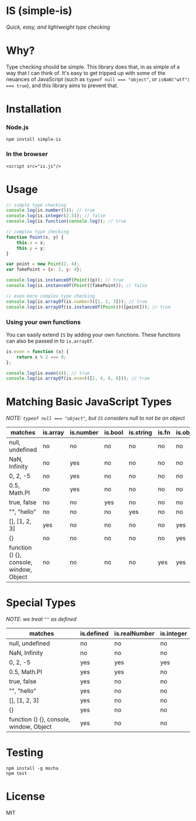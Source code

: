 # IS (simple-is)
*Quick, easy, and lightweight type checking*

# Why?

Type checking should be simple. This library does that, in as simple of a way that I can think of. It's easy to get tripped up with some of the neuances of JavaScript (such as `typeof null === "object"`, or `isNaN("wtf") === true`), and this library aims to prevent that.

# Installation

### Node.js
`npm install simple-is`

### In the browser
`<script src="is.js"/>`

# Usage

```javascript
// simple type checking
console.log(is.number(5)); // true
console.log(is.integer(2.5)); // false
console.log(is.function(console.log)); // true

// complex type checking
function Point(x, y) {
    this.x = x;
    this.y = y;
}

var point = new Point(2, 4);
var fakePoint = {x: 2, y: 4};

console.log(is.instanceOf(Point)(p)); // true
console.log(is.instanceOf(Point((fakePoint)); // false

// even more complex type checking
console.log(is.arrayOf(is.number)([1, 2, 3])); // true
console.log(is.arrayOf(is.instanceOf(Point))([point])); // true
```

### Using your own functions
You can easily extend `IS` by adding your own functions. These functions can also be passed in to `is.arrayOf`.
```javascript
is.even = function (x) {
    return x % 2 === 0;
};

console.log(is.even(4)); // true
console.log(is.arrayOf(is.even)([2, 4, 6, 8])); // true
```

# Matching Basic JavaScript Types
*NOTE: `typeof null === "object"`, but `IS` considers null to not be an object*

| matches                                 | is.array | is.number | is.bool | is.string | is.fn | is.object |
|-----------------------------------------|----------|-----------|---------|-----------|-------|-----------|
| null, undefined                         | no       | no        | no      | no        | no    | no        |
| NaN, Infinity                           | no       | yes       | no      | no        | no    | no        |
| 0, 2, -5                                | no       | yes       | no      | no        | no    | no        |
| 0.5, Math.PI                            | no       | yes       | no      | no        | no    | no        |
| true, false                             | no       | no        | yes     | no        | no    | no        |
| "", "hello"                             | no       | no        | no      | yes       | no    | no        |
| [], [1, 2, 3]                           | yes      | no        | no      | no        | no    | yes       |
| {}                                      | no       | no        | no      | no        | no    | yes       |
| function () {}, console, window, Object | no       | no        | no      | no        | yes   | yes       |

# Special Types
*NOTE: we treat `""` as defined*

| matches                                 | is.defined | is.realNumber | is.integer |
|-----------------------------------------|------------|---------------|------------|
| null, undefined                         | no         | no            | no         |
| NaN, Infinity                           | no         | no            | no         |
| 0, 2, -5                                | yes        | yes           | yes        |
| 0.5, Math.PI                            | yes        | yes           | no         |
| true, false                             | yes        | no            | no         |
| "", "hello"                             | yes        | no            | no         |
| [], [1, 2, 3]                           | yes        | no            | no         |
| {}                                      | yes        | no            | no         |
| function () {}, console, window, Object | yes        | no            | no         |

# Testing
```
npm install -g mocha
npm test
```

# License
MIT
